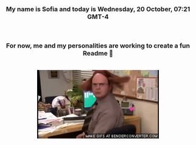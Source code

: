 


<div align="center">
<h3 >My name is Sofia and today is Wednesday, 20 October, 07:21 GMT-4</h3><br>
<h3 >For now, me and my personalities are working to create a fun Readme 👋
</h3><br>
<img src='img/dwight.gif' alt='working...'/>
</div>
